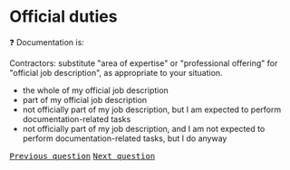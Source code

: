 # Official duties

:question: Documentation is:

Contractors: substitute "area of expertise" or "professional offering" for "official job description", as appropriate to your situation.

- the whole of my official job description
- part of my official job description
- not officially part of my job description, but I am expected to perform documentation-related tasks
- not officially part of my job description, and I am not expected to perform documentation-related tasks, but I do anyway

<kbd>[Previous question](A_6_role_duration.md)</kbd> 
<kbd>[Next question](A_8_day_to_day_tasks.md)</kbd>